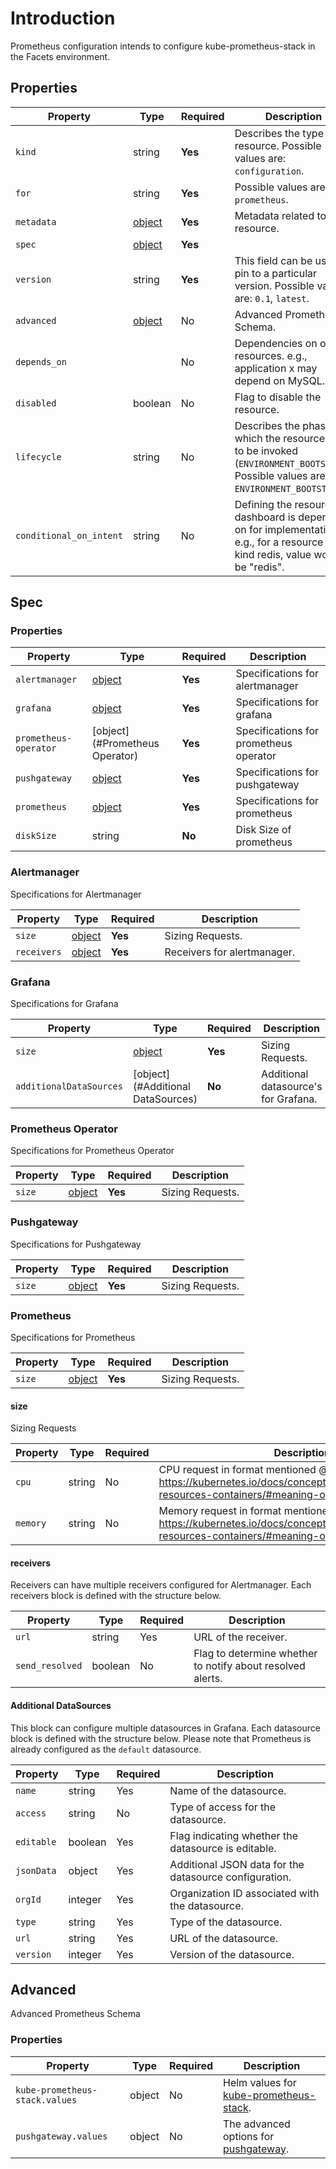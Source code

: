 # Introduction
Prometheus configuration intends to configure kube-prometheus-stack in the Facets environment.

## Properties

| Property                | Type                | Required | Description                                                                                                                          |
|-------------------------|---------------------|----------|--------------------------------------------------------------------------------------------------------------------------------------|
| `kind`                  | string              | **Yes**  | Describes the type of resource. Possible values are: `configuration`.                                                                |
| `for`                   | string              | **Yes**  | Possible values are: `prometheus`.                                                                                                   |
| `metadata`              | [object](#metadata) | **Yes**  | Metadata related to the resource.                                                                                                    |
| `spec`                  | [object](#spec)     | **Yes**  |                                                                                                                                      |
| `version`               | string              | **Yes**  | This field can be used to pin to a particular version. Possible values are: `0.1`, `latest`.                                         |
| `advanced`              | [object](#advanced) | No       | Advanced Prometheus Schema.                                                                                                          |
| `depends_on`            |                     | No       | Dependencies on other resources. e.g., application x may depend on MySQL.                                                            |
| `disabled`              | boolean             | No       | Flag to disable the resource.                                                                                                        |
| `lifecycle`             | string              | No       | Describes the phase in which the resource has to be invoked (`ENVIRONMENT_BOOTSTRAP`). Possible values are: `ENVIRONMENT_BOOTSTRAP`. |
| `conditional_on_intent` | string              | No       | Defining the resource dashboard is dependent on for implementation. e.g., for a resource of kind redis, value would be "redis".      |

## Spec

### Properties

| Property              | Type                           | Required | Description                            |
|-----------------------|--------------------------------|----------|----------------------------------------|
| `alertmanager`        | [object](#Alertmanager)        | **Yes**  | Specifications for alertmanager        |
| `grafana`             | [object](#Grafana)             | **Yes**  | Specifications for grafana             |
| `prometheus-operator` | [object](#Prometheus Operator) | **Yes**  | Specifications for prometheus operator |
| `pushgateway`         | [object](#Pushgateway)         | **Yes**  | Specifications for pushgateway         |
| `prometheus`          | [object](#Prometheus)          | **Yes**  | Specifications for prometheus          |
| `diskSize`            | string                         | **No**   | Disk Size of prometheus                |

### Alertmanager

Specifications for Alertmanager

| Property | Type   | Required | Description                                                                              |
| -- | ------ | -------- | ---------------------------------------------------------------------------------------- |
| `size` | [object](#size) | **Yes**  | Sizing Requests.              |
| `receivers` | [object](#Size) | **Yes**  | Receivers for alertmanager. |

### Grafana

Specifications for Grafana

| Property | Type   | Required | Description                                                                              |
| -- | ------ | -------- | ---------------------------------------------------------------------------------------- |
| `size` | [object](#size) | **Yes**  | Sizing Requests.              |
| `additionalDataSources` | [object](#Additional DataSources) | **No**  | Additional datasource's for Grafana. |

### Prometheus Operator

Specifications for Prometheus Operator

| Property | Type   | Required | Description                                                                              |
| -- | ------ | -------- | ---------------------------------------------------------------------------------------- |
| `size` | [object](#size) | **Yes**  | Sizing Requests.              |

### Pushgateway

Specifications for Pushgateway

| Property | Type   | Required | Description                                                                              |
| -- | ------ | -------- | ---------------------------------------------------------------------------------------- |
| `size` | [object](#size) | **Yes**  | Sizing Requests.              |

### Prometheus

Specifications for Prometheus

| Property | Type   | Required | Description                                                                              |
| -- | ------ | -------- | ---------------------------------------------------------------------------------------- |
| `size` | [object](#size) | **Yes**  | Sizing Requests.              |

#### size

Sizing Requests

| Property         | Type    | Required | Description                                                                                                                           |
|------------------|---------|----------|---------------------------------------------------------------------------------------------------------------------------------------|
| `cpu`            | string  | No       | CPU request in format mentioned @ https://kubernetes.io/docs/concepts/configuration/manage-resources-containers/#meaning-of-cpu       |
| `memory`         | string  | No       | Memory request in format mentioned @ https://kubernetes.io/docs/concepts/configuration/manage-resources-containers/#meaning-of-memory |

#### receivers

Receivers can have multiple receivers configured for Alertmanager. Each receivers block is defined with the structure below. 

| Property        | Type    | Required | Description                                                |
|-----------------|---------|----------|------------------------------------------------------------|
| `url`           | string  | Yes      | URL of the receiver.                                       |
| `send_resolved` | boolean | No       | Flag to determine whether to notify about resolved alerts. |

#### Additional DataSources

This block can configure multiple datasources in Grafana. Each datasource block is defined with the structure below. Please note that Prometheus is already configured as the `default` datasource.

| Property   | Type    | Required | Description                                            |
|------------|---------|----------|--------------------------------------------------------|
| `name`     | string  | Yes      | Name of the datasource.                                |
| `access`   | string  | No       | Type of access for the datasource.                     |
| `editable` | boolean | Yes      | Flag indicating whether the datasource is editable.    |
| `jsonData` | object  | Yes      | Additional JSON data for the datasource configuration. |
| `orgId`    | integer | Yes      | Organization ID associated with the datasource.        |
| `type`     | string  | Yes      | Type of the datasource.                                |
| `url`      | string  | Yes      | URL of the datasource.                                 |
| `version`  | integer | Yes      | Version of the datasource.                             |

## Advanced

Advanced Prometheus Schema

### Properties

| Property                       | Type   | Required | Description                                                                                                              |
| ------------------------------ | ------ | -------- | ------------------------------------------------------------------------------------------------------------------------ |
| `kube-prometheus-stack.values` | object | No       | Helm values for [kube-prometheus-stack](https://artifacthub.io/packages/helm/prometheus-community/kube-prometheus-stack).  |
| `pushgateway.values`            | object | No       | The advanced options for [pushgateway](https://artifacthub.io/packages/helm/prometheus-community/prometheus-pushgateway). |
